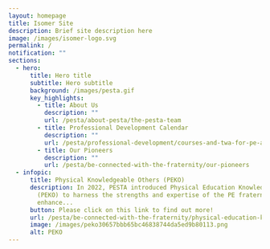 ```yaml
---
layout: homepage
title: Isomer Site
description: Brief site description here
image: /images/isomer-logo.svg
permalink: /
notification: ""
sections:
  - hero:
      title: Hero title
      subtitle: Hero subtitle
      background: /images/pesta.gif
      key_highlights:
        - title: About Us
          description: ""
          url: /pesta/about-pesta/the-pesta-team
        - title: Professional Development Calendar
          description: ""
          url: /pesta/professional-development/courses-and-twa-for-pe-and-sports-teachers
        - title: Our Pioneers
          description: ""
          url: /pesta/be-connected-with-the-fraternity/our-pioneers
  - infopic:
      title: Physical Knowledgeable Others (PEKO)
      description: In 2022, PESTA introduced Physical Education Knowledgeable Others
        (PEKO) to harness the strengths and expertise of the PE fraternity to
        enhance...
      button: Please click on this link to find out more!
      url: /pesta/be-connected-with-the-fraternity/physical-education-knowledgeable-others-peko
      image: /images/peko30657bbb65bc46838744da5ed9b80113.png
      alt: PEKO
---
```

